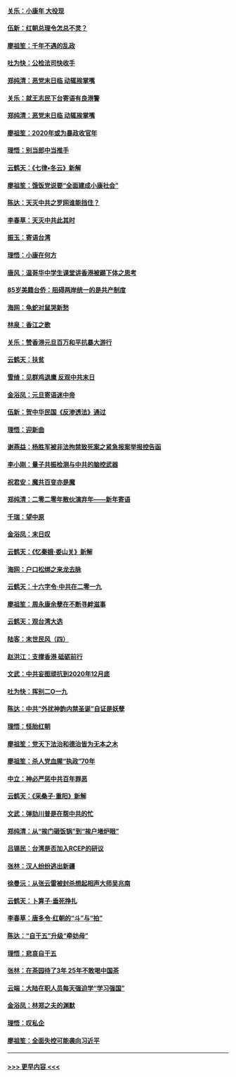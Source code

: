 #### [关乐：小康年 大役现](../pages/nsc993/n11774213.md?t=01080644) 
#### [伍新：红朝总理令怎总不灵？](../pages/nsc993/n11770813.md?t=01080644) 
#### [廖祖笙：千年不遇的乱政](../pages/nsc993/n11770373.md?t=01080644) 
#### [吐为快：公检法司快收手](../pages/nsc993/n11770359.md?t=01080644) 
#### [郑纯清：恶党末日临 动辄挨掌嘴](../pages/nsc993/n11769912.md?t=01080644) 
#### [关乐：就王志民下台寄语有良港警](../pages/nsc993/n11769903.md?t=01080644) 
#### [郑纯清：恶党末日临 动辄挨掌嘴](../pages/nsc993/n11769356.md?t=01080644) 
#### [廖祖笙：2020年或为暴政收官年](../pages/nsc993/n11768216.md?t=01080644) 
#### [理悟：别当郎中当推手](../pages/nsc993/n11768243.md?t=01080644) 
#### [云鹤天：《七律▪冬云》新解](../pages/nsc993/n11768204.md?t=01080644) 
#### [廖祖笙：饿饭党说要“全面建成小康社会”](../pages/nsc993/n11767482.md?t=01080644) 
#### [陈达：天灭中共之罗网谁能挡住？](../pages/nsc993/n11767465.md?t=01080644) 
#### [李春草：天灭中共此其时](../pages/nsc993/n11767452.md?t=01080644) 
#### [振玉：寄语台湾](../pages/nsc993/n11767432.md?t=01080644) 
#### [理悟：小康在何方](../pages/nsc993/n11767394.md?t=01080644) 
#### [唐风：温哥华中学生课堂讲香港被踢下体之思考](../pages/nsc993/n11766848.md?t=01080644) 
#### [85岁美籍台侨：阻碍两岸统一的是共产制度](../pages/nsc993/n11765043.md?t=01080644) 
#### [海网：龟蛇对鼠哭新愁](../pages/nsc993/n11764895.md?t=01080644) 
#### [林泉：香江之歌](../pages/nsc993/n11764415.md?t=01080644) 
#### [关乐：赞香港元旦百万和平抗暴大游行](../pages/nsc993/n11764382.md?t=01080644) 
#### [云鹤天：扶贫](../pages/nsc993/n11764245.md?t=01080644) 
#### [雪绮：见群鸡退鹰  反观中共末日](../pages/nsc993/n11762112.md?t=01080644) 
#### [金浴凤：元旦寄语迷中帝](../pages/nsc993/n11761788.md?t=01080644) 
#### [伍新：贺中华民国《反渗透法》通过](../pages/nsc993/n11761994.md?t=01080644) 
#### [理悟：迎新曲](../pages/nsc993/n11761152.md?t=01080644) 
#### [谢燕益：杨胜军被非法拘禁致死案之紧急报案举报控告函](../pages/nsc993/n11756134.md?t=01080644) 
#### [李小刚：量子共振检测与中共的脑控武器](../pages/nsc993/n11754518.md?t=01080644) 
#### [祝君安：魔共百变亦是魔](../pages/nsc993/n11754469.md?t=01080644) 
#### [郑纯清：二零二零年散伙演弃年——新年寄语](../pages/nsc993/n11754195.md?t=01080644) 
#### [千瑞：望中原](../pages/nsc993/n11754159.md?t=01080644) 
#### [金浴凤：末日叹](../pages/nsc993/n11752359.md?t=01080644) 
#### [云鹤天：《忆秦娥‧娄山关》新解](../pages/nsc993/n11752348.md?t=01080644) 
#### [海网：户口松绑之来龙去脉](../pages/nsc993/n11752328.md?t=01080644) 
#### [云鹤天：十六字令‧中共在二零一九](../pages/nsc993/n11752305.md?t=01080644) 
#### [廖祖笙：周永康余孽在不断寻衅滋事](../pages/nsc993/n11751013.md?t=01080644) 
#### [云鹤天：观台湾大选](../pages/nsc993/n11751007.md?t=01080644) 
#### [陆客：末世民风（四）](../pages/nsc993/n11749203.md?t=01080644) 
#### [赵洪江：支撑香港 砥砺前行](../pages/nsc993/n11748482.md?t=01080644) 
#### [文武：中共妄图顽抗到2020年12月底](../pages/nsc993/n11748446.md?t=01080644) 
#### [吐为快：挥别二O一九](../pages/nsc993/n11748411.md?t=01080644) 
#### [陈达：中共“外扰神韵内禁圣诞”自证是妖孽](../pages/nsc993/n11748226.md?t=01080644) 
#### [理悟：怪胎红朝](../pages/nsc993/n11748206.md?t=01080644) 
#### [廖祖笙：党天下法治和德治皆为无本之木](../pages/nsc993/n11748135.md?t=01080644) 
#### [廖祖笙：杀人党血腥“执政”70年](../pages/nsc993/n11745144.md?t=01080644) 
#### [中立：神必严惩中共百年罪恶](../pages/nsc993/n11744970.md?t=01080644) 
#### [云鹤天：《采桑子‧重阳》新解](../pages/nsc993/n11744948.md?t=01080644) 
#### [文武：弹劾川普是在帮中共的忙](../pages/nsc993/n11744758.md?t=01080644) 
#### [郑纯清：从“挨门砸饭锅”到“挨户堵炉眼”](../pages/nsc993/n11744745.md?t=01080644) 
#### [吕锡民：台湾是否加入RCEP的研议](../pages/nsc993/n11744701.md?t=01080644) 
#### [张林：汉人纷纷逃出新疆](../pages/nsc993/n11743530.md?t=01080644) 
#### [徐曼沅：从张云雷被封杀想起相声大师吴兆南](../pages/nsc993/n11741816.md?t=01080644) 
#### [云鹤天：卜算子‧垂死挣扎](../pages/nsc993/n11739956.md?t=01080644) 
#### [李春草：唐多令‧红朝的“斗”与“拍”](../pages/nsc993/n11739830.md?t=01080644) 
#### [陈达：“自干五”升级“牵妨母”](../pages/nsc993/n11739724.md?t=01080644) 
#### [理悟：悲哀自干五](../pages/nsc993/n11739547.md?t=01080644) 
#### [张林：在茶园待了3年 25年不敢喝中国茶](../pages/nsc993/n11739240.md?t=01080644) 
#### [云端：大陆在职人员每天强迫学“学习强国”](../pages/nsc993/n11738735.md?t=01080644) 
#### [金浴凤：林郑之夫的渊默](../pages/nsc993/n11737735.md?t=01080644) 
#### [理悟：叹私企](../pages/nsc993/n11737715.md?t=01080644) 
#### [廖祖笙：全面失控可能袭向习近平](../pages/nsc993/n11737704.md?t=01080644) 

----
#### [ >>> 更早内容 <<< ](../indexes/nsc993-earlier.md)
